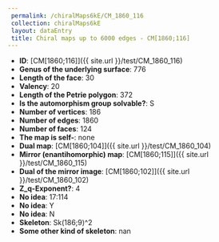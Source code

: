 ```yaml
--- 
 permalink: /chiralMaps6kE/CM_1860_116 
 collection: chiralMaps6kE
 layout: dataEntry
 title: Chiral maps up to 6000 edges - CM[1860;116]
---
```


- **ID**: [CM[1860;116]]({{ site.url }}/test/CM_1860_116)
- **Genus of the underlying surface**: 776
- **Length of the face**: 30
- **Valency**: 20
- **Length of the Petrie polygon**: 372
- **Is the automorphism group solvable?**: S
- **Number of vertices**: 186
- **Number of edges**: 1860
- **Number of faces**: 124
- **The map is self-**: none
- **Dual map**: [CM[1860;104]]({{ site.url }}/test/CM_1860_104)
- **Mirror (enantihomorphic) map**: [CM[1860;115]]({{ site.url }}/test/CM_1860_115)
- **Dual of the mirror image**: [CM[1860;102]]({{ site.url }}/test/CM_1860_102)
- **Z_q-Exponent?**: 4
- **No idea**:  17:114
- **No idea**: Y
- **No idea**: N
- **Skeleton**: Sk(186;9)^2
- **Some other kind of skeleton**: nan

